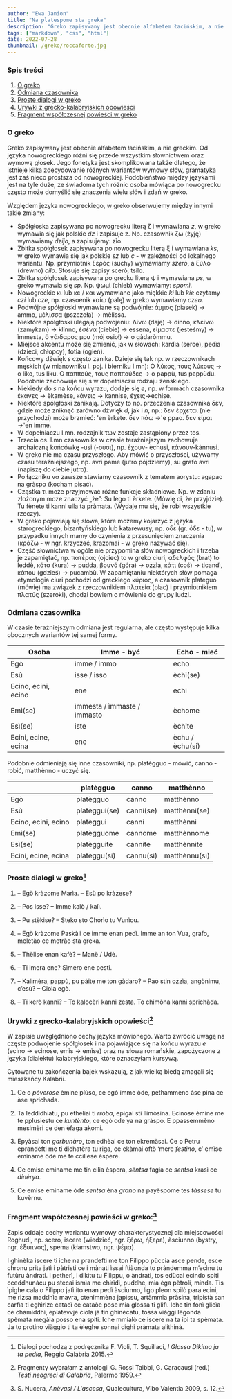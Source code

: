 ```yaml
---
author: "Ewa Janion"
title: "Na platespome sta greka"
description: "Greko zapisywany jest obecnie alfabetem łacińskim, a nie greckim."
tags: ["markdown", "css", "html"]
date: 2022-07-28
thumbnail: /greko/roccaforte.jpg
---
```


### Spis treści
1. [O greko](#o-greko) <!-- tytuł, małymi literami, z myślnikiem zamiast spacji, polskie znaki ok -->
2. [Odmiana czasownika](#odmiana-czasownika)
3. [Proste dialogi w greko](#proste-dialogi-w-greko)
4. [Urywki z grecko-kalabryjskich opowieści](#urywki-z-grecko-kalabryjskich-opowieści)
5. [Fragment współczesnej powieści w greko](#fragment-współczesnej-powieści-w-greko)

### O greko
Greko zapisywany jest obecnie alfabetem łacińskim, a nie greckim. Od języka nowogreckiego różni się przede wszystkim słownictwem oraz wymową głosek. Jego fonetyka jest skomplikowana także dlatego, że istnieje kilka zdecydowanie różnych wariantów wymowy słów, gramatyka jest zaś nieco prostsza od nowogreckiej. Podobieństwo między językami jest na tyle duże, że świadoma tych różnic osoba mówiąca po nowogrecku często może domyślić się znaczenia wielu słów i zdań w greko.      

Względem języka nowogreckiego, w greko obserwujemy między innymi takie zmiany: 

- Spółgłoska zapisywana po nowogrecku literą ζ i wymawiana *z*, w greko wymawia się jak polskie *dz* i zapisuje z. Np. czasownik ζω (żyję) wymawiamy *dzijo*, a zapisujemy: zìο. 
- Zbitka spółgłosek zapisywana po nowogrecku literą ξ i wymawiana *ks*, w greko wymawia się jak polskie *sz* lub *c* - w zależności od lokalnego wariantu. Np. przymiotnik ξερός (suchy) wymawiamy *szerò*, a ξύλο (drewno) *cilo*. Stosuje się zapisy scerò, tsilo. 
- Zbitka spółgłosek zapisywana po grecku literą ψ i wymawiana *ps*, w greko wymawia się *sp*. Np.  ψωμί (chleb) wymawiamy: *spomì*.
- Nowogreckie κι lub κε / και wymawiane jako miękkie *ki* lub *kie* czytamy *czi* lub *cze*, np. czasoenik καίω (palę) w greko wymawiamy *czeo*.
- Podwójne spółgłoski wymawiane są podwójnie: άμμος (piasek) → ammo, μέλισσα (pszczoła) → mèlissa.
- Niektóre spółgłoski ulegają podwojeniu: Δίνω (daję) → dinno, κλείνω (zamykam) → klinno, ἐσένα (ciebie) → essena, είμαστε (jesteśmy) → ìmmesta, ὁ γάιδαρος μου (mój osioł) → o gàdaròmmu.
- Miejsce akcentu może się zmienić, jak w słowach: kardìa (serce), pedìa (dzieci, chłopcy), fotìa (ogień). 
- Końcowy dźwięk *s* często zanika. Dzieje się tak np. w rzeczownikach męskich (w mianowniku l. poj. i bierniku l.mn): Ο λύκος, τους λύκους → o liko, tus liku. Ο παππούς, τους παππούδες → o pappù, tus pappùdu. Podobnie zachowuje się s w dopełniaczu rodzaju żeńskiego. 
- Niekiedy do *s* na końcu wyrazu, dodaje się *e*, np. w formach czasownika έκανες → èkamèse, κάνεις → kannise, έχεις→echise.
- Niektóre spółgłoski zanikają. Dotyczy to np. przeczenia czasownika δεν, gdzie może zniknąć zarówno dźwięk *d*, jak i *n*, np.: δεν έρχεται (nie przychodzi) może brzmieć: 'en èrkete. δεν πάω →'e ppao. δεν είμαι →'en imme.
- W dopełniaczu l.mn. rodzajnik των zostaje zastąpiony przez tos.
- Trzecia os. l.mn czasownika w czasie teraźniejszym zachowuje archaiczną końcówkę  -usi (-ουσι), np. έχουν- èchusi, κάνουν-kànnusi.  
- W greko nie ma czasu przyszłego. Aby mówić o przyszłości, używamy czasu teraźniejszego, np. avri pame (jutro pójdziemy), su grafo avri (napiszę do ciebie jutro). 
- Po łączniku να zawsze stawiamy czasownik z tematem aorystu: agapao na gràspo (kocham pisać).
- Cząstka τι może przyjmować różne funkcje składniowe. Np. w zdaniu złożonym może znaczyć „że”: Su lego ti èrkete. (Mówię ci, że przyjdzie). Tu fènete ti kanni ulla ta pràmata. (Wydaje mu się, że robi wszystkie rzeczy).
- W greko pojawiają się słowa, które możemy kojarzyć z języka starogreckiego, bizantyńskiego lub katarewusy, np. οδε (gr. όδε - tu), w przypadku innych mamy do czynienia z przesunięciem znaczenia (κράζω - w ngr. krzyczeć, krazomai - w greko nazywać się).   
- Część słownictwa w ogóle nie przypomina słów nowogreckich i trzeba je zapamiętać, np. πατέρας (ojciec) to w greko ciuri, αδελφός (brat) to leddè, κότα (kura) → pudda, βουνό (góra) → ozzìa, κάτι (coś) → ticandì, κάπου (gdzieś) → pucambù. W zapamiętaniu niektórych słów pomaga etymologia ciuri pochodzi od greckiego κύριος, a czasownik plateguo (mówię) ma związek z rzeczownikiem πλατεία (plac) i przymiotnikiem πλατύς (szeroki), chodzi bowiem o mówienie do grupy ludzi.  


### Odmiana czasownika 
W czasie teraźniejszym odmiana jest regularna, ale często występuje kilka obocznych wariantów tej samej formy. 

| Osoba | Imme - być | Echo - mieć |
| ----------- | ----------- |----------- |
| Egò | imme / immo | echo
| Esù | isse / isso | èchi(se)
| Ecino, ecini, ecino | ene | echi
|Emì(se) | ìmmesta / ìmmaste / ìmmasto | èchome
|Esì(se) | iste | èchite
|Ecini, ecine, ecina | ene | èchu / èchu(si)

Podobnie odmieniają się inne czasowniki, np. platègguo - mówić, canno - robić, matthènno - uczyć się. 

|   |platègguo | canno | matthènno
| ----------- | ----------- |----------- |----------- |
|Egò | platègguo | canno | matthènno
|Esù | platèggui(se) | canni(se) | matthènni(se)
|Ecino, ecini, ecino | platèggui | canni | matthènni
|Emì(se) | platègguome | cannome | matthènnome
|Esì(se) | platègguite | cannite | matthènnite
|Ecini, ecine, ecina | platèggu(si)| cannu(si) |matthènnu(si)

### Proste dialogi w greko[^1]

1. – Egò kràzome Marìa. – Esù po kràzese? 

2. – Pos isse? – Imme kalò / kalì.  

3. – Pu stèkise? – Steko sto Chorìo tu Vunìou.

4. – Egò kràzome Paskàli ce imme enan pedì. Imme an ton Vua, grafo, meletào ce metrào sta greka. 

5. – Thèlise enan kafè? – Manè / Udè.

6. – Ti imera ene? Sìmero ene pesti.

7. – Kalimèra, pappù, pu pàite me ton gàdaro? – Pao stin ozzìa, angònimu, c’esù? – Ciola egò.

8. – Ti kerò kanni? – To kalocèri kanni zesta. To chimòna kanni sprichàda.

### Urywki z grecko-kalabryjskich opowieści[^2] 

W zapisie uwzględniono cechy języka mówionego. Warto zwrócić uwagę na częste podwojenie spółgłosek i na pojawiające się na końcu wyrazu *e* (ecino → ecìnose, emìs → emìse) oraz na słowa romańskie, zapożyczone z języka (dialektu) kalabryjskiego, które oznaczyłam kursywą. 

Cytowane tu zakończenia bajek wskazują, z jak wielką biedą zmagali się mieszkańcy Kalabrii. 

1. Ce o *pòverose* èmine plùso, ce egò imme òde, pethammèno àse pina ce àse sprichada.

2. Ta leddidhiatu, pu etheliai ti *rròba*, epigai sti llimòsina. Ecinose èmine me te pplusiestu ce *kuntènto*, ce egò ode ya na gràspo. E ppassemmèno mesimèri ce den èfaga akomi. 

3. Epyàsai ton *garbunàro*, ton edhèai ce ton ekremàsai. Ce o Petru eprandèfti me ti dichatèra tu riga, ce ekàmai oftò ‘mere *festìno*, c’ emìse emìname òde me te cciliese èspere.   

4. Ce emise eminame me tin cilia èspera, *sèntsa* fagia ce *sentsa* krasì ce *dinèrya*. 

5. Ce emise eminame òde *sentsa* èna *grano* na payèspome tes *tàssese* tu kuvèrnu. 

### Fragment współczesnej powieści w greko:[^3]

Zapis oddaje cechy wariantu wymowy charakterystycznej dla miejscowości Roghudi, np. scero, iscere (wiedzieć, ngr. ξέρω, ήξερε), àsciunno (bystry, ngr. έξυπνος), spema (kłamstwo, ngr. ψέμα).

I ghinèka ìscere ti iche na prandeftì me ton Filìppo pùccia asce pende, esce chronu prita jatì i pàtristi ce i mànati ìssai ftiàonda to pràndemma m’ecìnu tu futùru àndrati. I petherì, i dikìtu tu Filìppu, o àndrati, tos edùcai ecìndo spiti cceddhunàcu pu stecai ismìa me chirìdi, puddhe, mia èga pètroli, minda. Tis ìpighe cala o Filìppo jatì ito enan pedì àsciunno, ligo pleon spilò para ecini, me rizsa maddhìa mavra, ctenimmèna japìssu, artàmmia pràsina, tripistà san carfìa ti eghìrize catacì ce cataòe pose mia glossa ti glifì. Iche tin fonì glicìa ce chamiddhì, eplàtevvje ciola jà tin ghinècatu, tossa viàggi lègonda spèmata megàla posso ena spiti. Iche mmialò ce iscere na ta ipi ta spèmata. Ja to protino viàggio ti ta èleghe sonnai dighi pràmata alithinà.

[^1]: Dialogi pochodzą z podręcznika F. Violi, T. Squillaci, *I Glossa Dikima ja ta pedia*, Reggio Calabria 2015. 
[^2]: Fragmenty wybrałam z antologii G. Rossi Taibbi, G. Caracausi (red.) *Testi neogreci di Calabria*, Palermo 1959.
[^3]: S. Nucera, *Anèvasi / L'ascesa*, Qualecultura, Vibo Valentia 2009, s. 12. 
